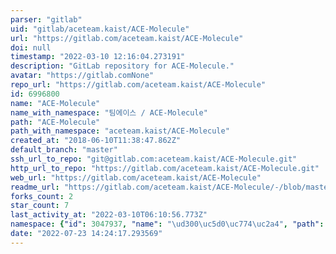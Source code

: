 ```yaml
---
parser: "gitlab"
uid: "gitlab/aceteam.kaist/ACE-Molecule"
url: "https://gitlab.com/aceteam.kaist/ACE-Molecule"
doi: null
timestamp: "2022-03-10 12:16:04.273191"
description: "GitLab repository for ACE-Molecule."
avatar: "https://gitlab.comNone"
repo_url: "https://gitlab.com/aceteam.kaist/ACE-Molecule"
id: 6996800
name: "ACE-Molecule"
name_with_namespace: "팀에이스 / ACE-Molecule"
path: "ACE-Molecule"
path_with_namespace: "aceteam.kaist/ACE-Molecule"
created_at: "2018-06-10T11:38:47.862Z"
default_branch: "master"
ssh_url_to_repo: "git@gitlab.com:aceteam.kaist/ACE-Molecule.git"
http_url_to_repo: "https://gitlab.com/aceteam.kaist/ACE-Molecule.git"
web_url: "https://gitlab.com/aceteam.kaist/ACE-Molecule"
readme_url: "https://gitlab.com/aceteam.kaist/ACE-Molecule/-/blob/master/README.md"
forks_count: 2
star_count: 7
last_activity_at: "2022-03-10T06:10:56.773Z"
namespace: {"id": 3047937, "name": "\ud300\uc5d0\uc774\uc2a4", "path": "aceteam.kaist", "kind": "user", "full_path": "aceteam.kaist", "parent_id": null, "avatar_url": "https://secure.gravatar.com/avatar/bdecea7c0d8176ff9e2983afcbff4c18?s=80&d=identicon", "web_url": "https://gitlab.com/aceteam.kaist"}
date: "2022-07-23 14:24:17.293569"
---
```


